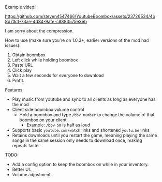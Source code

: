 Example video:

https://github.com/steven4547466/YoutubeBoombox/assets/23726534/4b8d73c1-73ae-4d34-9afe-c8883575e3eb

I am sorry about the compression.

How to use (make sure you're on 1.0.3+, earlier versions of the mod had issues):
1. Obtain boombox
2. Left click while holding boombox
3. Paste URL
4. Click play
5. Wait a few seconds for everyone to download
6. Profit.

Features:
- Play music from youtube and sync to all clients as long as everyone has the mod
- Client side boombox volume control
  - Hold a boombox and type `/bbv number` to change the volume of that boombox on your client
    - Example: `/bbv 50` is half as loud
- Supports basic `youtube.com/watch` links and shortened `youtu.be` links
- Retains downloads until you restart the game, meaning playing the same songs in the same session only needs to download once, making repeats faster

TODO:
- Add a config option to keep the boombox on while in your inventory.
- Better UI.
- Volume adjustment.